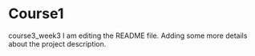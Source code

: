 # Course1
course3_week3
I am editing the README file. Adding some more details about the project description.
